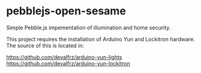 # pebblejs-open-sesame
Simple Pebble.js impementation of illumination and home security.

This project requires the installation of Arduino Yun and Lockitron hardware. The source of this is located in:
 
https://github.com/devalfrz/arduino-yun-lights <br>
https://github.com/devalfrz/arduino-yun-lockitron

